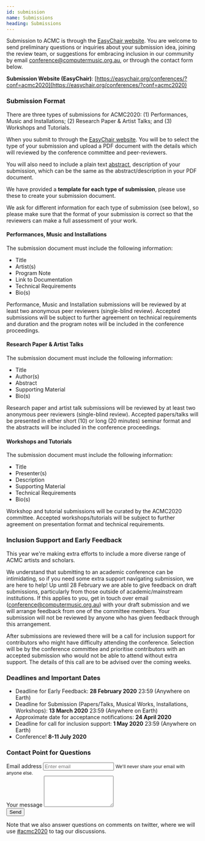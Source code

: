 ```yaml
---
id: submission
name: Submissions
heading: Submissions
---
```


<!-- image: "assets/images/lens-soundscapes-1.jpg" -->

Submission to ACMC is through the [EasyChair website](https://easychair.org/conferences/?conf=acmc2020). You are welcome to send preliminary questions or inquiries about your submission idea, joining the review team, or suggestions for embracing inclusion in our community by email [conference@computermusic.org.au](conference@computermusic.org.au), or through the contact form below.

**Submission Website (EasyChair)**: [https://easychair.org/conferences/?conf=acmc2020](https://easychair.org/conferences/?conf=acmc2020)

### Submission Format

There are three types of submissions for ACMC2020: (1) Performances, Music and Installations; (2) Research Paper & Artist Talks; and (3) Workshops and Tutorials.

When you submit to through the [EasyChair website](https://easychair.org/conferences/?conf=acmc2020). You will be to select the type of your submission and upload a PDF document with the details which will reviewed by the conference committee and peer-reviewers. 

You will also need to include a plain text [abstract](https://en.wikipedia.org/wiki/Abstract_(summary)), description of your submission, which can be the same as the abstract/description in your PDF document.

We have provided a **template for each type of submission**, please use these to create your submission document.

We ask for different information for each type of submission (see below), so please make sure that the format of your submission is correct so that the reviewers can make a full assessment of your work.

#### Performances, Music and Installations

The submission document must include the following information:

- Title
- Artist(s)
- Program Note
- Link to Documentation
- Technical Requirements
- Bio(s)

Performance, Music and Installation submissions will be reviewed by at least two anonymous peer reviewers (single-blind review). Accepted submissions will be subject to further agreement on technical requirements and duration and the program notes will be included in the conference proceedings.

#### Research Paper & Artist Talks

The submission document must include the following information:

- Title
- Author(s)
- Abstract
- Supporting Material
- Bio(s)

Research paper and artist talk submissions will be reviewed by at least two anonymous peer reviewers (single-blind review). Accepted papers/talks will be presented in either short (10) or long (20 minutes) seminar format and the abstracts will be included in the conference proceedings.

#### Workshops and Tutorials

The submission document must include the following information:

- Title
- Presenter(s)
- Description
- Supporting Material
- Technical Requirements
- Bio(s)

Workshop and tutorial submissions will be curated by the ACMC2020 committee. Accepted workshops/tutorials will be subject to further agreement on presentation format and technical requirements.

### Inclusion Support and Early Feedback

This year we're making extra efforts to include a more diverse range of ACMC artists and scholars. 

We understand that submitting to an academic conference can be intimidating, so if you need some extra support navigating submission, we are here to help! 
Up until 28 February we are able to give feedback on draft submissions, particularly from those outside of academic/mainstream institutions.
If this applies to you, get in touch over email ([conference@computermusic.org.au](conference@computermusic.org.au)) with your draft submission and we will arrange feedback from one of the committee members. 
Your submission will not be reviewed by anyone who has given feedback through this arrangement.

After submissions are reviewed there will be a call for inclusion support for contributors who might have difficulty attending the conference.
Selection will be by the conference committee and prioritise contributors with an accepted submission who would not be able to attend without extra support. 
The details of this call are to be advised over the coming weeks.

### Deadlines and Important Dates

- Deadline for Early Feedback: **28 February 2020** 23:59 (Anywhere on Earth)
- Deadline for Submission (Papers/Talks, Musical Works, Installations, Workshops): **13 March 2020** 23:59 (Anywhere on Earth)
- Approximate date for acceptance notifications: **24 April 2020**
- Deadline for call for inclusion support: **1 May 2020** 23:59 (Anywhere on Earth)
- Conference! **8-11 July 2020**

### Contact Point for Questions

<form
  action="https://formspree.io/xgevebok"
  method="POST"
>
  <div class="form-group">
    <label for="exampleInputEmail1">Email address</label>
    <input type="email" class="form-control" id="exampleInputEmail1" aria-describedby="emailHelp" placeholder="Enter email" name="_replyto">
    <small id="emailHelp" class="form-text text-muted">We'll never share your email with anyone else.</small>
  </div>
  <div class="form-group">
    <label for="exampleFormControlTextarea1">Your message</label>
    <textarea class="form-control" id="exampleFormControlTextarea1" rows="5" name="message"></textarea>
  </div>
  <button type="submit" class="btn btn-primary">Send</button>
</form>

Note that we also answer questions on comments on twitter, where we will use [#acmc2020](https://twitter.com/search?q=%23acmc2020) to tag our discussions.

